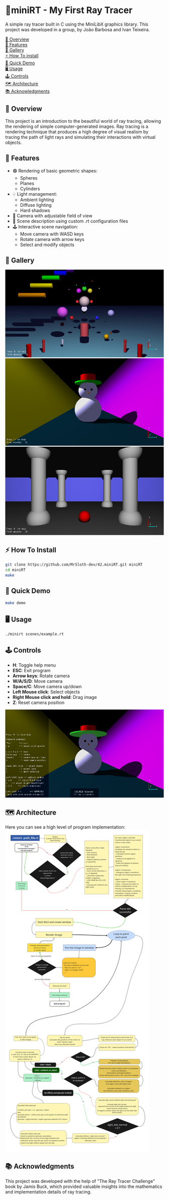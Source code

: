# 🩻miniRT - My First Ray Tracer

A simple ray tracer built in C using the MiniLibX graphics library.
This project was developed in a group, by João Barbosa and Ivan Teixeira.

[🌟 Overview](#-overview)<br>
[🎨 Features](#-features)<br>
[📸 Gallery](#-gallery)<br>
[⚡ How To install](#-how-to-install)<br>
[🚀 Quick Demo](#-quick-demo)<br>
[🖥️ Usage](#-usage)<br>
[🕹️ Controls](#-controls)<br>
[🗺️ Architecture](#-architecture)<br>
[📚 Acknowledgments](#-acknowledgments)<br>

## 🌟 Overview

This project is an introduction to the beautiful world of ray tracing, allowing the rendering of simple computer-generated images. Ray tracing is a rendering technique that produces a high degree of visual realism by tracing the path of light rays and simulating their interactions with virtual objects.

## 🎨 Features

- 🟢 Rendering of basic geometric shapes:
  - Spheres
  - Planes
  - Cylinders
- 💡 Light management:
  - Ambient lighting
  - Diffuse lighting
  - Hard shadows
- 🎥 Camera with adjustable field of view
- 📜 Scene description using custom .rt configuration files
- 🕹️ Interactive scene navigation:
  - Move camera with WASD keys
  - Rotate camera with arrow keys
  - Select and modify objects

## 📸 Gallery


![./assets/01.png](./assets/01.png)
![./assets/03.png](./assets/03.png)
![./assets/02.png](./assets/02.png)

## ⚡ How To Install
```bash
git clone https://github.com/MrSloth-dev/42.miniRT.git miniRT
cd miniRT
make
```

## 🚀 Quick Demo
```bash
make demo
```

## 🖥 Usage

```bash
./minirt scenes/example.rt
```

## 🕹 Controls

- **H**: Toggle help menu
- **ESC**: Exit program
- **Arrow keys**: Rotate camera
- **W/A/S/D**: Move camera
- **Space/C**: Move camera up/down
- **Left Mouse click**: Select objects
- **Right Mouse click and hold**: Drag image
- **Z**: Reset camera position

![./assets/04.png](./assets/04.png)


## 🗺 Architecture
Here you can see a high level of program implementation:
<br>
![-> PROGRAM SCHEME <-](./assets/map.jpg)

## 📚 Acknowledgments

This project was developed with the help of "The Ray Tracer Challenge" book by Jamis Buck, which provided valuable insights into the mathematics and implementation details of ray tracing.


